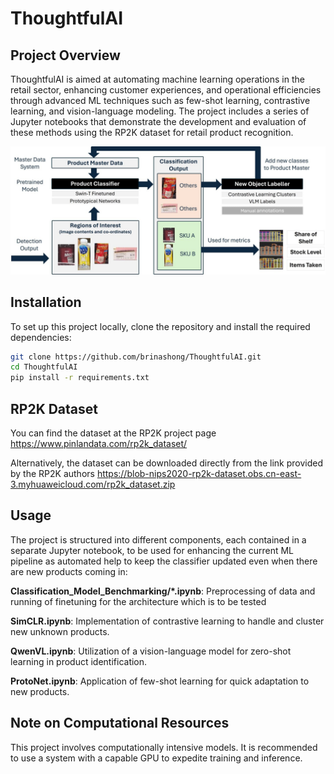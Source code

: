 # ThoughtfulAI

## Project Overview
ThoughtfulAI is aimed at automating machine learning operations in the retail sector, enhancing customer experiences, and operational efficiencies through advanced ML techniques such as few-shot learning, contrastive learning, and vision-language modeling. The project includes a series of Jupyter notebooks that demonstrate the development and evaluation of these methods using the RP2K dataset for retail product recognition.

![Alt text](NewProcessOverview.png)

## Installation
To set up this project locally, clone the repository and install the required dependencies:

```bash
git clone https://github.com/brinashong/ThoughtfulAI.git
cd ThoughtfulAI
pip install -r requirements.txt
```

## RP2K Dataset
You can find the dataset at the RP2K project page https://www.pinlandata.com/rp2k_dataset/

Alternatively, the dataset can be downloaded directly from the link provided by the RP2K authors https://blob-nips2020-rp2k-dataset.obs.cn-east-3.myhuaweicloud.com/rp2k_dataset.zip

## Usage
The project is structured into different components, each contained in a separate Jupyter notebook, to be used for enhancing the current ML pipeline as automated help to keep the classifier updated even when there are new products coming in:


**Classification_Model_Benchmarking/*.ipynb**: Preprocessing of data and running of finetuning for the architecture which is to be tested  

**SimCLR.ipynb**: Implementation of contrastive learning to handle and cluster new unknown products.

**QwenVL.ipynb**: Utilization of a vision-language model for zero-shot learning in product identification.

**ProtoNet.ipynb**: Application of few-shot learning for quick adaptation to new products.

## Note on Computational Resources
This project involves computationally intensive models. It is recommended to use a system with a capable GPU to expedite training and inference.
